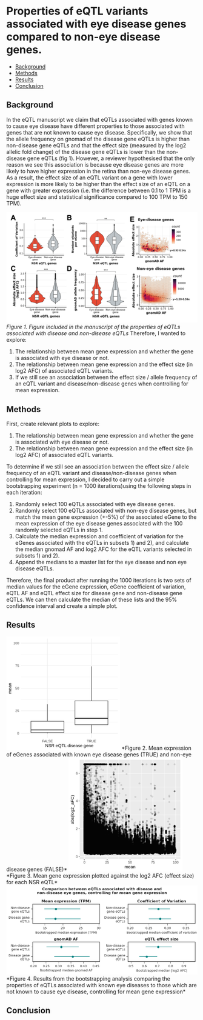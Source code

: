 # Properties of eQTL variants associated with eye disease genes compared to non-eye disease genes.
<!-- vim-markdown-toc GFM -->

* [Background](#background)
* [Methods](#methods)
* [Results](#results)
* [Conclusion](#conclusion)

<!-- vim-markdown-toc -->
## Background
In the eQTL manuscript we claim that eQTLs associated with genes known to cause eye disease have different properties to those associated with genes that are not known to cause eye disease. Specifically, we show that the allele frequency on gnomad of the disease gene eQTLs is higher than non-disease gene eQTLs and that the effect size (measured by the log2 allelic fold change) of the disease gene eQTLs is lower than the non-disease gene eQTLs (fig 1). 
However, a reviewer hypothesised that the only reason we see this association is because eye disease genes are more likely to have higher expression in the retina than non-eye disease genes. As a result, the effect size of an eQTL variant on a gene with lower expression is more likely to be higher than the effect size of an eQTL on a gene with greater expression (i.e. the difference between 0.1 to 1 TPM is a huge effect size and statistical significance compared to 100 TPM to 150 TPM).

![Fig1](images/figure4.png)
*Figure 1. Figure included in the manuscript of the properties of eQTLs associated with disease and non-disease eQTLs*
Therefore, I wanted to explore:

1. The relationship between mean gene expression and whether the gene is associated with eye disease or not. 
2. The relationship between mean gene expression and the effect size (in log2 AFC) of associated eQTL variants.
3. If we still see an association between the effect size / allele frequency of an eQTL variant and disease/non-disease genes when controlling for mean expression.

## Methods

First, create relevant plots to explore: 

1. The relationship between mean gene expression and whether the gene is associated with eye disease or not. 
2. The relationship between mean gene expression and the effect size (in log2 AFC) of associated eQTL variants.

To determine if we still see an association between the effect size / allele frequency of an eQTL variant and disease/non-disease genes when controlling for mean expression, I decided to carry out a simple bootstrapping experiment (n = 1000 iterations)using the following steps in each iteration:

1. Randomly select 100 eQTLs associated with eye disease genes.
2. Randomly select 100 eQTLs associated with non-eye disease genes, but match the mean gene expression (+-5%) of the associated eGene to the mean expression of the eye disease genes associated with the 100 randomly selected eQTLs in step 1.
3. Calculate the median expression and coefficient of variation for the eGenes associated with the eQTLs in subsets 1) and 2), and calculate the median gnomad AF and log2 AFC for the eQTL variants selected in subsets 1) and 2). 
4. Append the medians to a master list for the eye disease and non eye disease eQTLs.

Therefore, the final product after running the 1000 iterations is two sets of median values for the eGene expression, eGene coefficient of variation, eQTL AF and eQTL effect size for disease gene and non-disease gene eQTLs. We can then calculate the median of these lists and the 95% confidence interval and create a simple plot.

## Results

<img src='images/mean_expression_disease_and_non_disease_egenes.png' width=300>
*Figure 2. Mean expression of eGenes associated with known eye disease genes (TRUE) and non-eye disease genes (FALSE)*

<img src='images/mean_expression_vs_log2afc.png' width=300>
*Figure 3. Mean gene expression plotted against the log2 AFC (effect size) for each NSR eQTL*

<img src='images/bootstrapping_disease_eqtl_properties.png' width=1500>
*Figure 4. Results from the bootstrapping analysis comparing the properties of eQTLs associated with known eye diseases to those which are not known to cause eye disease, controlling for mean gene expression*

## Conclusion

